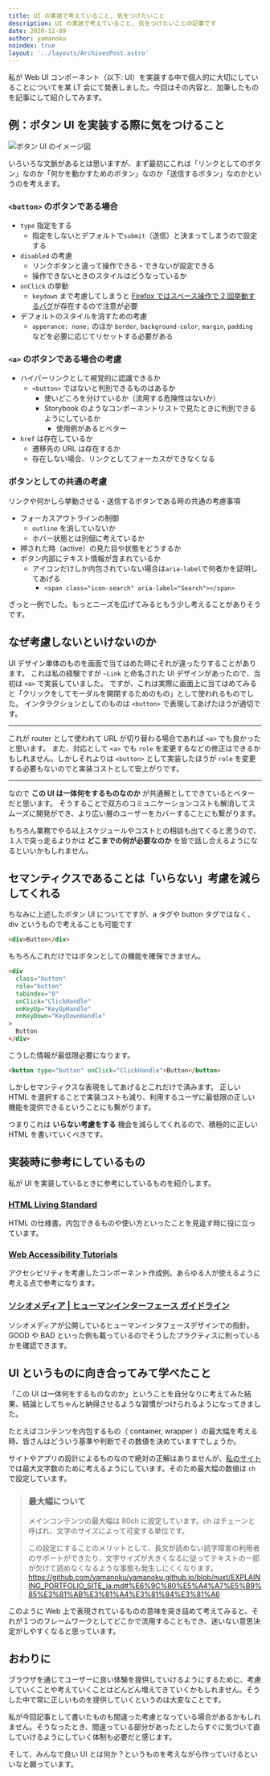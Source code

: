 ```yaml
---
title: UI の実装で考えていること, 気をつけたいこと
description: UI の実装で考えていること, 気をつけたいことの記事です
date: 2020-12-09
author: yamanoku
noindex: true
layout: '../layouts/ArchivesPost.astro'
---
```


私が Web UI コンポーネント（以下: UI）を実装する中で個人的に大切にしていることについてを某 LT 会にて発表しました。今回はその内容と、加筆したものを記事にして紹介してみます。

## 例：ボタン UI を実装する際に気をつけること

![ボタン UI のイメージ図](https://i.gyazo.com/74969d0f4c95aeda9243587c59c2c592.png)

いろいろな文脈があるとは思いますが、まず最初にこれは「リンクとしてのボタン」なのか「何かを動かすためのボタン」なのか「送信するボタン」なのかというのを考えます。

### `<button>` のボタンである場合

- `type` 指定をする
  - 指定をしないとデフォルトで`submit`（送信）と決まってしまうので設定する
- `disabled` の考慮
  - リンクボタンと違って操作できる・できないが設定できる
  - 操作できないときのスタイルはどうなっているか
- `onClick` の挙動
  - `keydown` まで考慮してしまうと [Firefox ではスペース操作で 2 回挙動するバグ](https://bugzilla.mozilla.org/show_bug.cgi?id=1487102)が存在するので注意が必要
- デフォルトのスタイルを消すための考慮
  - `apperance: none;` のほか `border`, `background-color`, `margin`, `padding` などを必要に応じてリセットする必要がある

### `<a>` のボタンである場合の考慮

- ハイパーリンクとして視覚的に認識できるか
  - `<button>` ではないと判別できるものはあるか
    - 使いどころを分けているか（流用する危険性はないか）
    - Storybook のようなコンポーネントリストで見たときに判別できるようにしているか
      - 使用例があるとベター
- `href` は存在しているか
  - 遷移先の URL は存在するか
  - 存在しない場合、リンクとしてフォーカスができなくなる

### ボタンとしての共通の考慮

リンクや何かしら挙動させる・送信するボタンである時の共通の考慮事項

- フォーカスアウトラインの制御
  - `outline` を消していないか
  - ホバー状態とは別個に考えているか
- 押された時（active）の見た目や状態をどうするか
- ボタン内部にテキスト情報が含まれているか
  - アイコンだけしか内包されていない場合は`aria-label`で何者かを証明してあげる
    - `<span class="icon-search" aria-label="Search"></span>`

ざっと一例でした。もっとニーズを広げてみるともう少し考えることがありそうです。

## なぜ考慮しないといけないのか

UI デザイン単体のものを画面で当てはめた時にそれが違ったりすることがあります。
これは私の経験ですが `~Link` と命名された UI デザインがあったので、当初は `<a>` で実装していました。
ですが、これは実際に画面上に当てはめてみると「クリックをしてモーダルを開閉するためのもの」として使われるものでした。
インタラクションとしてのものは `<button>` で表現してあげたほうが適切です。

---

これが router として使われて URL が切り替わる場合であれば `<a>` でも良かったと思います。
また、対応として `<a>` でも `role` を変更するなどの修正はできるかもしれません。しかしそれよりは `<button>` として実装したほうが `role` を変更する必要もないのでと実装コストとして安上がりです。

---

なので **この UI は一体何をするものなのか** が共通解としてできているとベターだと思います。
そうすることで双方のコミュニケーションコストも解消してスムーズに開発ができ、より広い層のユーザーをカバーすることにも繋がります。

もちろん業務でやる以上スケジュールやコストとの相談も出てくると思うので、１人で突っ走るよりかは **どこまでの何が必要なのか** を皆で話し合えるようになるといいかもしれません。

## セマンティクスであることは「いらない」考慮を減らしてくれる

ちなみに上述したボタン UI についてですが、a タグや button タグではなく、div というもので考えることも可能です

```html
<div>Button</div>
```

もちろんこれだけではボタンとしての機能を確保できません。

```html
<div
  class="button"
  role="button"
  tabindex="0"
  onClick="ClickHandle"
  onKeyUp="KeyUpHandle"
  onKeyDown="KeyDownHandle"
>
  Button
</div>
```

こうした情報が最低限必要になります。

```html
<button type="button" onClick="ClickHandle">Button</button>
```

しかしセマンティクスな表現をしてあげるとこれだけで済みます。
正しい HTML を選択することで実装コストも減り、利用するユーザに最低限の正しい機能を提供できるということにも繋がります。

つまりこれは **いらない考慮をする** 機会を減らしてくれるので、積極的に正しい HTML を書いていくべきです。

## 実装時に参考にしているもの

私が UI を実装しているときに参考にしているものを紹介します。

### [HTML Living Standard](https://html.spec.whatwg.org/)

HTML の仕様書。内包できるものや使い方といったことを見返す時に役に立っています。

### [Web Accessibility Tutorials](https://www.w3.org/WAI/tutorials/)

アクセシビリティを考慮したコンポーネント作成例。あらゆる人が使えるように考える点で参考になります。

### [ソシオメディア | ヒューマンインターフェース ガイドライン](https://www.sociomedia.co.jp/category/shig)

ソシオメディアが公開しているヒューマンインタフェースデザインでの指針。GOOD や BAD といった例も載っているのでそうしたプラクティスに則っているかを確認できます。

## UI というものに向き合ってみて学べたこと

「この UI は一体何をするものなのか」ということを自分なりに考えてみた結果、結論としてちゃんと納得させるような習慣がつけられるようになってきました。

たとえばコンテンツを内包するもの（ container, wrapper ）の最大幅を考える時、皆さんはどういう基準や判断でその数値を決めていますでしょうか。

サイトやアプリの設計によるものなので絶対の正解はありませんが、[私のサイト](https://yamanoku.net/)では最大文字数のために考えるようにしています。そのため最大幅の数値は `ch` で設定しています。

> ### 最大幅について
>
> メインコンテンツの最大幅は 80ch に設定しています。ch はチェーンと呼ばれ、文字のサイズによって可変する単位です。
>
> この設定にすることのメリットとして、長文が読めない読字障害の利用者のサポートができたり、文字サイズが大きくなるに従ってテキストの一部が欠けて読めなくなるような事態も発生しにくくなります。
> https://github.com/yamanoku/yamanoku.github.io/blob/nuxt/EXPLAINING_PORTFOLIO_SITE_ja.md#%E6%9C%80%E5%A4%A7%E5%B9%85%E3%81%AB%E3%81%A4%E3%81%84%E3%81%A6

このように Web 上で表現されているものの意味を突き詰めて考えてみると、それが１つのフレームワークとしてどこかで流用することもでき、迷いない意思決定がしやすくなると思っています。

## おわりに

ブラウザを通じてユーザーに良い体験を提供していけるようにするために、考慮していくことや考えていくことはどんどん増えてきていくかもしれません。そうした中で常に正しいものを提供していくというのは大変なことです。

私が今回記事として書いたものも間違った考慮となっている場合があるかもしれません。そうなったとき、間違っている部分があったとしたらすぐに気づいて直していけるようにしていく体制も必要だと感じます。

そして、みんなで良い UI とは何か？というものを考えながら作っていけるといいなと願っています。
